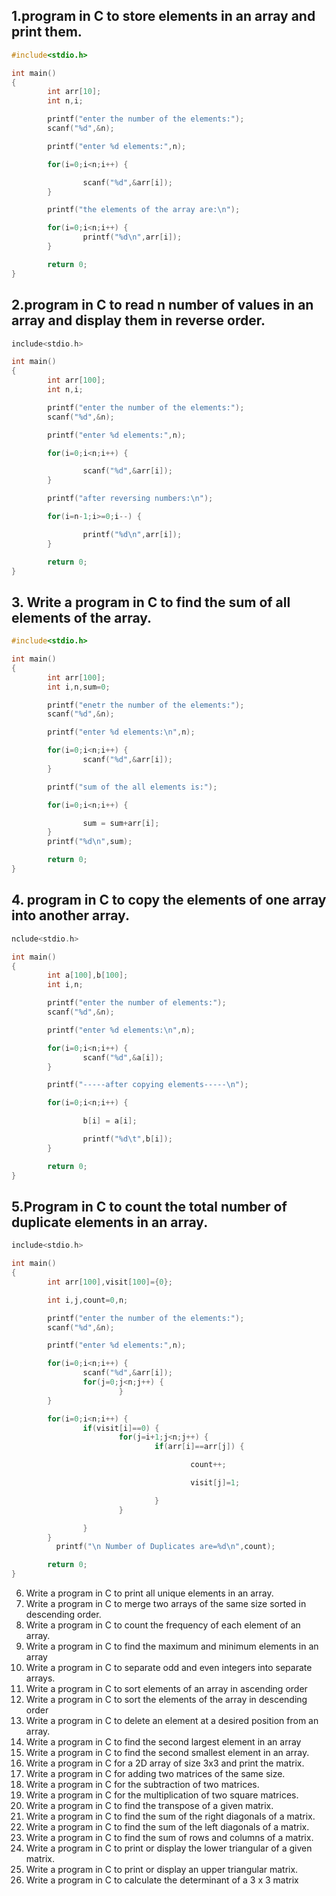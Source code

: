 ## 1.program in C to store elements in an array and print them.
```c
#include<stdio.h>

int main()
{
        int arr[10];
        int n,i;

        printf("enter the number of the elements:");
        scanf("%d",&n);

        printf("enter %d elements:",n);

        for(i=0;i<n;i++) {

                scanf("%d",&arr[i]);
        }

        printf("the elements of the array are:\n");

        for(i=0;i<n;i++) {
                printf("%d\n",arr[i]);
        }

        return 0;
}
```
## 2.program in C to read n number of values in an array and display them in reverse order.
```c
include<stdio.h>

int main()
{
        int arr[100];
        int n,i;

        printf("enter the number of the elements:");
        scanf("%d",&n);

        printf("enter %d elements:",n);

        for(i=0;i<n;i++) {

                scanf("%d",&arr[i]);
        }

        printf("after reversing numbers:\n");

        for(i=n-1;i>=0;i--) {

                printf("%d\n",arr[i]);
        }

        return 0;
}
```
## 3. Write a program in C to find the sum of all elements of the array.
```c
#include<stdio.h>

int main()
{
        int arr[100];
        int i,n,sum=0;

        printf("enetr the number of the elements:");
        scanf("%d",&n);

        printf("enter %d elements:\n",n);

        for(i=0;i<n;i++) {
                scanf("%d",&arr[i]);
        }

        printf("sum of the all elements is:");

        for(i=0;i<n;i++) {

                sum = sum+arr[i];
        }
        printf("%d\n",sum);

        return 0;
}
```
## 4. program in C to copy the elements of one array into another array.
```c
nclude<stdio.h>

int main()
{
        int a[100],b[100];
        int i,n;

        printf("enter the number of elements:");
        scanf("%d",&n);

        printf("enter %d elements:\n",n);

        for(i=0;i<n;i++) {
                scanf("%d",&a[i]);
        }

        printf("-----after copying elements-----\n");

        for(i=0;i<n;i++) {

                b[i] = a[i];

                printf("%d\t",b[i]);
        }

        return 0;
}

```

## 5.Program in C to count the total number of duplicate elements in an array.
```c
include<stdio.h>

int main()
{
        int arr[100],visit[100]={0};

        int i,j,count=0,n;

        printf("enter the number of the elements:");
        scanf("%d",&n);

        printf("enter %d elements:",n);

        for(i=0;i<n;i++) {
                scanf("%d",&arr[i]);
                for(j=0;j<n;j++) {
                        }
        }

        for(i=0;i<n;i++) {
                if(visit[i]==0) {
                        for(j=i+1;j<n;j++) {
                                if(arr[i]==arr[j]) {

                                        count++;

                                        visit[j]=1;

                                }
                        }

                }
        }
          printf("\n Number of Duplicates are=%d\n",count);

        return 0;
}
```
6. Write a program in C to print all unique elements in an array.
7. Write a program in C to merge two arrays of the same size sorted in descending order.
8. Write a program in C to count the frequency of each element of an array.
9. Write a program in C to find the maximum and minimum elements in an array
10. Write a program in C to separate odd and even integers into separate arrays.
11. Write a program in C to sort elements of an array in ascending order
12. Write a program in C to sort the elements of the array in descending order
13. Write a program in C to delete an element at a desired position from an array.
14. Write a program in C to find the second largest element in an array
15. Write a program in C to find the second smallest element in an array.
16. Write a program in C for a 2D array of size 3x3 and print the matrix.
17. Write a program in C for adding two matrices of the same size.
18. Write a program in C for the subtraction of two matrices.
19. Write a program in C for the multiplication of two square matrices.
20. Write a program in C to find the transpose of a given matrix.
21. Write a program in C to find the sum of the right diagonals of a matrix.
22. Write a program in C to find the sum of the left diagonals of a matrix.
23. Write a program in C to find the sum of rows and columns of a matrix.
24. Write a program in C to print or display the lower triangular of a given matrix.
25. Write a program in C to print or display an upper triangular matrix.
26. Write a program in C to calculate the determinant of a 3 x 3 matrix
